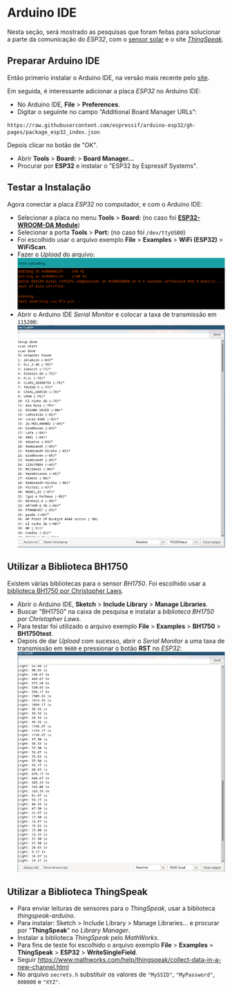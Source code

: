 # Arduino IDE

Nesta seção, será mostrado as pesquisas que foram feitas para solucionar a parte da comunicação do *ESP32*, com o [sensor solar](../comp/sensor.md) e o site [*ThingSpeak*](https://thingspeak.com/).

## Preparar Arduino IDE

Então primerio instalar o Arduino IDE, na versão mais recente pelo [site](https://www.arduino.cc/en/software).

Em seguida, é interessante adicionar a placa *ESP32* no Arduino IDE:
- No Arduino IDE, **File** > **Preferences**.
- Digitar o seguinte no campo “Additional Board Manager URLs”:
```
https://raw.githubusercontent.com/espressif/arduino-esp32/gh-pages/package_esp32_index.json
```
Depois clicar no botão de "OK".
- Abrir **Tools** > **Board:** > **Board Manager...**
- Procurar por **ESP32** e instalar o "ESP32 by Espressif Systems".

## Testar a Instalação

Agora conectar a placa *ESP32* no computador, e com o Arduino IDE:
- Selecionar a placa no menu **Tools** > **Board:** (no caso foi [**ESP32-WROOM-DA Module**](https://www.amazon.com.br/gp/product/B09491Q4F6/ref=ppx_yo_dt_b_asin_title_o08_s00?ie=UTF8&psc=1))
- Selecionar a porta **Tools** > **Port:** (no caso foi `/dev/ttyUSB0`)
- Foi escolhido usar o arquivo exemplo **File** > **Examples** > **WiFi (ESP32)** > **WiFiScan**.
- Fazer o *Upload* do arquivo:
![upload](../../../img/upload.png)
- Abrir o Arduino IDE *Serial Monitor* e colocar a taxa de transmissão em `115200`:
![monitor](../../../img/monitor.png)

## Utilizar a **Biblioteca BH1750**
Existem várias bibliotecas para o sensor *BH1750*. Foi escolhido usar a [biblioteca BH1750 por Christopher Laws](https://github.com/claws/BH1750).
- Abrir o Arduino IDE, **Sketch** > **Include Library** > **Manage Libraries**.
- Buscar "BH1750" na caixa de pesquisa e instalar a *biblioteca BH1750 por Christopher Laws*.
- Para testar foi utilizado o arquivo exemplo **File** > **Examples** > **BH1750** > **BH1750test**.
- Depois de dar *Upload* com sucesso, abrir o *Serial Monitor* a uma taxa de transmissão em `9600` e pressionar o botão **RST** no *ESP32*:
![luz](../../../img/luz.png)

## Utilizar a **Biblioteca ThingSpeak**

- Para enviar leituras de sensores para o *ThingSpeak*, usar a biblioteca *thingspeak-arduino*. 
- Para instalar: Sketch > Include Library > Manage Libraries... e procurar por "**ThingSpeak**" no *Library Manager*. 
- Instalar a biblioteca *ThingSpeak* pelo *MathWorks*.
- Para fins de teste foi escolhido o arquivo exemplo **File** > **Examples** > **ThingSpeak** > **ESP32** > **WriteSingleField**.
- Seguir https://www.mathworks.com/help/thingspeak/collect-data-in-a-new-channel.html
- No arquivo `secrets.h` substituir os valores de `"MySSID"`, `"MyPassword"`, `000000` e `"XYZ"`.
